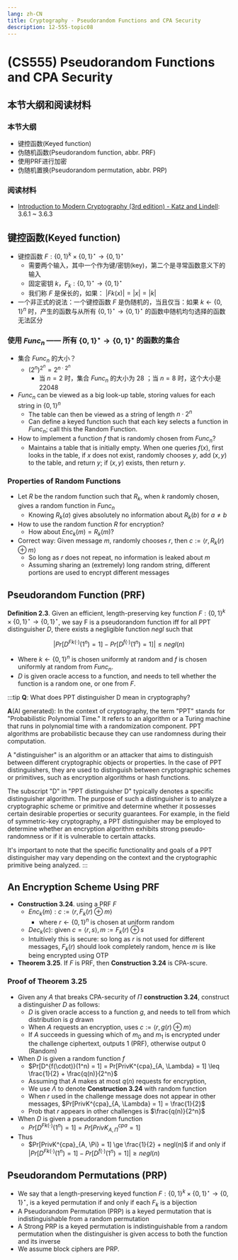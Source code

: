 ```yaml
---
lang: zh-CN
title: Cryptography - Pseudorandom Functions and CPA Security
description: 12-555-topic08
---
```


# (CS555) Pseudorandom Functions and CPA Security

## 本节大纲和阅读材料

### 本节大纲

- 键控函数(Keyed function)
- 伪随机函数(Pseudorandom function, abbr. PRF)
- 使用PRF进行加密
- 伪随机置换(Pseudorandom permutation, abbr. PRP)

### 阅读材料

- [Introduction to Modern Cryptography (3rd edition) - Katz and Lindell](https://www.cs.umd.edu/~jkatz/imc.html): 3.6.1 ~ 3.6.3

## 键控函数(Keyed function)

- 键控函数 $F: \{0, 1\}^k \times \{0, 1\}^{\star} \rightarrow \{0, 1\}^{\star}$
    - 需要两个输入，其中一个作为键/密钥(key)，第二个是寻常函数意义下的输入
    - 固定密钥 $k$，$F_k: \{0, 1\}^{\star} \rightarrow \{0, 1\}^{\star}$
    - 我们称 $F$ 是保长的，如果： $\lvert Fk(x)\rvert = \lvert x\rvert = \lvert k\rvert$ 
- 一个非正式的说法：一个键控函数 $F$ 是伪随机的，当且仅当：如果 $k \leftarrow\{0, 1\}^n$ 时，产生的函数与从所有 $\{0, 1\}^{\star} \rightarrow \{0, 1\}^{\star}$ 的函数中随机均匀选择的函数无法区分

### 使用 $Func_n$ —— 所有 $\{0, 1\}^{\star} \rightarrow \{0, 1\}^{\star}$ 的函数的集合

- 集合 $Func_n$ 的大小？
    - $(2^n)^{2^{n}} = 2^{n\cdot 2^{n}}$
        - 当 $n = 2$ 时，集合 $Func_n$ 的大小为 $28$ ；当 $n = 8$ 时，这个大小是 $22048$
- $Func_n$ can be viewed as a big look-up table, storing values for each string in $\{0, 1\}^n$   
    - The table can then be viewed as a string of length $n\cdot 2^n$
    - Can define a keyed function such that each key selects a function in $Func_n$; call this the Random Function.
- How to implement a function $f$ that is randomly chosen from $Func_n$?
    - Maintains a table that is initially empty. When one queries $f(x)$, first looks in the table, if $x$ does not exist, randomly chooses $y$, add $(x, y)$ to the table, and return $y$; if $(x, y)$ exists, then return $y$.

### Properties of Random Functions

- Let $R$ be the random function such that $R_k$, when $k$ randomly chosen, gives a random function in $Func_n$ 
    - Knowing $R_k(a)$ gives absolutely no information about $R_k(b)$ for $a\neq b$
- How to use the random function $R$ for encryption?
    - How about $Enc_k(m)=R_k(m)$?
- Correct way: Given message $m$, randomly chooses $r$, then $c := \langle r, R_k(r)\oplus m\rangle$
    - So long as $r$ does not repeat, no information is leaked about $m$
    - Assuming sharing an (extremely) long random string, different portions are used to encrypt different messages

## Pseudorandom Function (PRF) 

**Definition 2.3**. Given an efficient, length-preserving key function $F: \{0, 1\}^k \times \{0, 1\}^{\star} \rightarrow \{0, 1\}^{\star}$, we say F is a pseudorandom function iff for all PPT distinguisher $D$, there exists a negligible function $negl$ such that 

$$\lvert Pr[D^{Fk(\cdot)}(1^n) = 1] - Pr[D^{f(\cdot)}(1^n) = 1] \rvert \leq negl(n)$$

- Where $k \leftarrow\{0, 1\}^n$ is chosen uniformly at random and $f$ is chosen uniformly at random from $Func_n$.
- $D$ is given oracle access to a function, and needs to tell whether the function is a random one, or one from $F$.

:::tip
**Q**: What does PPT distinguisher D mean in cryptography?

**A**(AI generated): In the context of cryptography, the term "PPT" stands for "Probabilistic Polynomial Time." It refers to an algorithm or a Turing machine that runs in polynomial time with a randomization component. PPT algorithms are probabilistic because they can use randomness during their computation.

A "distinguisher" is an algorithm or an attacker that aims to distinguish between different cryptographic objects or properties. In the case of PPT distinguishers, they are used to distinguish between cryptographic schemes or primitives, such as encryption algorithms or hash functions.

The subscript "D" in "PPT distinguisher D" typically denotes a specific distinguisher algorithm. The purpose of such a distinguisher is to analyze a cryptographic scheme or primitive and determine whether it possesses certain desirable properties or security guarantees. For example, in the field of symmetric-key cryptography, a PPT distinguisher may be employed to determine whether an encryption algorithm exhibits strong pseudo-randomness or if it is vulnerable to certain attacks.

It's important to note that the specific functionality and goals of a PPT distinguisher may vary depending on the context and the cryptographic primitive being analyzed.
:::

## An Encryption Scheme Using PRF

- **Construction 3.24**. using a PRF $F$
    - $Enc_k(m): c := \langle r, F_k(r)\oplus m\rangle$			
        - where $r\leftarrow \{0, 1\}^n$ is chosen at uniform random
    - $Dec_k(c)$: given $c = \langle r, s\rangle, m := F_k(r)\oplus s$
    - Intuitively this is secure: so long as $r$ is not used for different messages, $F_k(r)$ should look completely random, hence $m$ is like being encrypted using OTP
- **Theorem 3.25**.  If $F$ is PRF, then **Construction 3.24** is CPA-scure.

### Proof of Theorem 3.25

- Given any $A$ that breaks CPA-security of $\Pi$ **construction 3.24**, construct a distinguisher $D$ as follows:
    - $D$ is given oracle access to a function $g$, and needs to tell from which distribution is $g$ drawn
    - When $A$ requests an encryption, uses $c := \langle r, g(r)\oplus m\rangle$
    - If $A$ succeeds in guessing which of $m_0$ and $m_1$ is encrypted under the challenge ciphertext, outputs $1$ (PRF), otherwise output $0$ (Random)
- When $D$ is given a random function $f$
    - $Pr[D^{f(\cdot)}(1^n) = 1] = Pr[PrivK^{cpa}_{A, \Lambda} = 1] \leq \frac{1}{2} + \frac{q(n)}{2^n}$
    - Assuming that $A$ makes at most $q(n)$ requests for encryption,
    - We use $\Lambda$ to denote **Construction 3.24** with random function
    - When $r$ used in the challenge message does not appear in other messages, $Pr[PrivK^{cpa}_{A, \Lambda} = 1] = \frac{1}{2}$
    - Prob that $r$ appears in other challenges is $\frac{q(n)}{2^n}$
- When $D$ is given a pseudorandom function
    - $Pr[D^{Fk(\cdot)}(1^n) = 1] = Pr[PrivK^{cpa}_{A, \Pi} = 1]$
- Thus
    - $Pr[PrivK^{cpa}_{A, \Pi} = 1] \ge \frac{1}{2} + negl(n)$ if and only if $\lvert Pr[D^{Fk(\cdot)}(1^n) = 1] - Pr[D^{f(\cdot)}(1^n) = 1] \rvert \ge negl(n)$


## Pseudorandom Permutations (PRP)

- We say that a length-preserving keyed function $F: \{0, 1\}^k \times \{0, 1\}^{\star} \rightarrow \{0, 1\}^{\star}$, is a keyed permutation if and only if each $F_k$ is a bijection
- A Pseudorandom Permutation (PRP) is a keyed permutation that is indistinguishable from a random permutation
- A Strong PRP is a keyed permutation is indistinguishable from a random permutation when the distinguisher is given access to both the function and its inverse
- We assume block ciphers are PRP.
